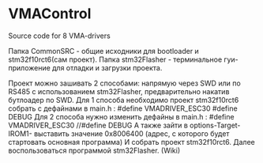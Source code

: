 # VMAControl
Source code for 8 VMA-drivers

Папка CommonSRC - общие исходники для bootloader и stm32f10rct6(сам проект).
Папка stm32Flasher - терминальное гуи-приложение для отладки и загрузки проекта.

Проект можно зашивать 2 способами: напрямую через SWD или по RS485 с использованием stm32Flasher, предварительно накатив бутлоадер по SWD. 
Для 1 способа необходимо проект stm32f10rct6 собрать с дефайнами в main.h :
  #define VMADRIVER_ESC30
  #define DEBUG
Для 2 способа нужно изменить дефайны в main.h :
  #define VMADRIVER_ESC30
  //#define DEBUG
А также зайти в options-Target-IROM1- выставить значение 0х8006400 (адрес, с которого будет стартовать основная программа)
И собрать проект stm32f10rct6. 
Далее воспользоваться программой stm32Flasher. (Wiki)
